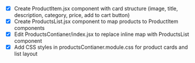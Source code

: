 - [x] Create ProductItem.jsx component with card structure (image, title, description, category, price, add to cart button)
- [x] Create ProductsList.jsx component to map products to ProductItem components
- [x] Edit ProductsContianer/index.jsx to replace inline map with ProductsList component
- [x] Add CSS styles in productsContianer.module.css for product cards and list layout
